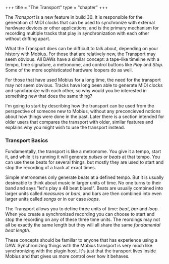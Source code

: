 +++
title = "The Transport"
type = "chapter"
+++

The *Transport* is a new feature in build 30.   It is responsible for the generation of MIDI clocks that can be used to synchronize with external hardware devices or other applications, and is the primary mechanism for recording multiple tracks that play in synchronization with each other without drifting apart.

What the Transport does can be difficult to talk about, depending on
your history with Mobius.  For those that are relatively new, the
Transport may seem obvious.  All DAWs have a similar concept: a tape-like
timeline with a tempo, time signature, a metronome, and control buttons like *Play*
and *Stop*.  Some of the more sophisticated hardware loopers do as
well.

For those that have used Mobius for a long time, the need for the transport may
not seem obvious.  Tracks have long been able to generate MIDI clocks and synchronize
with each other, so why would you be interested in something new that does the same thing?

I'm going to start by describing how the transport can be used from the perspective
of someone new to Mobius, without any preconcieved notions about how things were done in the past.
Later there is a section intended for older users that compares the transport with older, similar
features and explains why you might wish to use the transport instead.

### Transport Basics

Fundamentally, the transport is like a metronome.   You give it a tempo, start it, and while it
is running it will generate *pulses* or *beats* at that tempo.   You can use these beats for several
things, but mostly they are used to start and stop the recording of a track at exact times.

Simple metronomes only generate beats at a defined tempo.  But it is usually desireable to think
about music in larger units of time.  No one turns to their band and says "let's play a 48
beat blues!".  Beats are usually combined into larger units called *measures* or *bars*, and bars
are then combined into even larger units called *songs* or in our case *loops*.

The Transport allows you to define three units of time: *beat*, *bar* and *loop*.
When you create a synchronized recording you can choose to start and stop the recording
on any of these three time units.  The reordings may not all be exactly the same length but they
will all share the same *fundamental beat length*.

These concepts should be familiar to anyone that has experience using a DAW.  Synchronizing
things with the Mobius transport is very much like synchronizing with the plugin host.  It's just
that the transport lives inside Mobius and that gives us more control over how it behaves.
